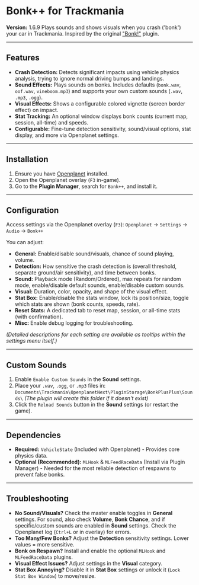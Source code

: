 # Bonk++ for Trackmania
**Version:** 1.6.9
Plays sounds and shows visuals when you crash ('bonk') your car in Trackmania. Inspired by the original ["Bonk!"](https://github.com/MisfitMaid/tm-bonk) plugin.

---

## Features

*   **Crash Detection:** Detects significant impacts using vehicle physics analysis, trying to ignore normal driving bumps and landings.
*   **Sound Effects:** Plays sounds on bonks. Includes defaults (`bonk.wav`, `oof.wav`, `vineboom.mp3`) and supports your own custom sounds (`.wav`, `.mp3`, `.ogg`).
*   **Visual Effects:** Shows a configurable colored vignette (screen border effect) on impact.
*   **Stat Tracking:** An optional window displays bonk counts (current map, session, all-time) and speeds.
*   **Configurable:** Fine-tune detection sensitivity, sound/visual options, stat display, and more via Openplanet settings.

---

## Installation

1.  Ensure you have [Openplanet](https://openplanet.dev/) installed.
2.  Open the Openplanet overlay (`F3` in-game).
3.  Go to the **Plugin Manager**, search for `Bonk++`, and install it.

---

## Configuration

Access settings via the Openplanet overlay (`F3`):
`Openplanet` -> `Settings` -> `Audio` -> `Bonk++`

You can adjust:
*   **General:** Enable/disable sound/visuals, chance of sound playing, volume.
*   **Detection:** How sensitive the crash detection is (overall threshold, separate ground/air sensitivity), and time between bonks.
*   **Sound:** Playback mode (Random/Ordered), max repeats for random mode, enable/disable default sounds, enable/disable custom sounds.
*   **Visual:** Duration, color, opacity, and shape of the visual effect.
*   **Stat Box:** Enable/disable the stats window, lock its position/size, toggle which stats are shown (bonk counts, speeds, rate).
*   **Reset Stats:** A dedicated tab to reset map, session, or all-time stats (with confirmation).
*   **Misc:** Enable debug logging for troubleshooting.

*(Detailed descriptions for each setting are available as tooltips within the settings menu itself.)*

---

## Custom Sounds

1.  Enable `Enable Custom Sounds` in the **Sound** settings.
2.  Place your `.wav`, `.ogg`, or `.mp3` files in:
    `Documents\Trackmania\OpenplanetNext\PluginStorage\BonkPlusPlus\Sounds\`
    *(The plugin will create this folder if it doesn't exist)*
3.  Click the `Reload Sounds` button in the **Sound** settings (or restart the game).

---

## Dependencies

*   **Required:** `VehicleState` (Included with Openplanet) - Provides core physics data.
*   **Optional (Recommended):** `MLHook` & `MLFeedRaceData` (Install via Plugin Manager) - Needed for the most reliable detection of respawns to prevent false bonks.

---

## Troubleshooting

*   **No Sound/Visuals?** Check the master enable toggles in **General** settings. For sound, also check **Volume**, **Bonk Chance**, and if specific/custom sounds are enabled in **Sound** settings. Check the Openplanet log (`Ctrl+L` or in overlay) for errors.
*   **Too Many/Few Bonks?** Adjust the **Detection** sensitivity settings. Lower values = more sensitive.
*   **Bonk on Respawn?** Install and enable the optional `MLHook` and `MLFeedRaceData` plugins.
*   **Visual Effect Issues?** Adjust settings in the **Visual** category.
*   **Stat Box Annoying?** Disable it in **Stat Box** settings or unlock it (`Lock Stat Box Window`) to move/resize.
